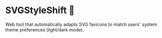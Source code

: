# SVGStyleShift 🎨

Web tool that automatically adapts SVG favicons to match users' system theme preferences (light/dark mode).
